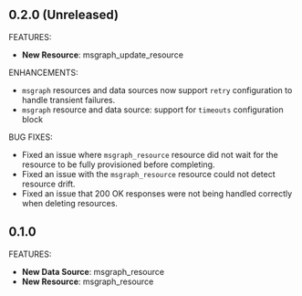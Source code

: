 ## 0.2.0 (Unreleased)

FEATURES:
- **New Resource**: msgraph_update_resource

ENHANCEMENTS:
- `msgraph` resources and data sources now support `retry` configuration to handle transient failures.
- `msgraph` resource and data source: support for `timeouts` configuration block

BUG FIXES:
- Fixed an issue where `msgraph_resource` resource did not wait for the resource to be fully provisioned before completing.
- Fixed an issue with the `msgraph_resource` resource could not detect resource drift.
- Fixed an issue that 200 OK responses were not being handled correctly when deleting resources.

## 0.1.0

FEATURES:
- **New Data Source**: msgraph_resource
- **New Resource**: msgraph_resource